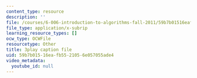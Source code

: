 ```yaml
---
content_type: resource
description: ''
file: /courses/6-006-introduction-to-algorithms-fall-2011/59b7b01516eafb5521056e057055ade4_rvdJDijO2Ro.srt
file_type: application/x-subrip
learning_resource_types: []
ocw_type: OCWFile
resourcetype: Other
title: 3play caption file
uid: 59b7b015-16ea-fb55-2105-6e057055ade4
video_metadata:
  youtube_id: null
---
```

